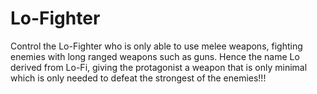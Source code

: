 # Lo-Fighter
Control the Lo-Fighter who is only able to use melee weapons, fighting enemies with long ranged weapons such as guns. Hence the name Lo derived from Lo-Fi, giving the protagonist a weapon that is only minimal which is only needed to defeat the strongest of the enemies!!!
